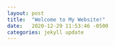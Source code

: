 ```yaml
---
layout: post
title:  "Welcome to My Website!"
date:   2020-12-29 11:53:46 -0500
categories: jekyll update
---
```

